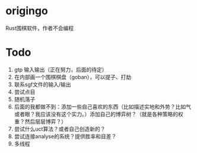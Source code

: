 # origingo
Rust围棋软件，作者不会编程
# Todo
1. gtp 输入输出（正在努力，后面的待定）
2. 在内部画一个围棋棋盘（goban），可以提子、打劫
3. 联系sgf文件的输入/输出
4. 尝试点目
5. 随机落子
6. 后面的我都做不到：添加一些自己喜欢的东西（比如描述实地和外势？比如气或者眼？我应该没有这个实力。）添加自己的博弈树？（就是各种策略的权重？然后层层博弈？）
7. 尝试什么uct算法？或者自己创造新的？
8. 尝试连接analyse的系统？提供胜率和目差？
9. 多线程
